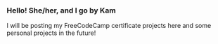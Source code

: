 ### Hello! She/her, and I go by Kam
I will be posting my FreeCodeCamp certificate projects here and some personal projects in the future!

<!--
**smolbutdeadly/smolbutdeadly** is a ✨ _special_ ✨ repository because its `README.md` (this file) appears on your GitHub profile.
-->
